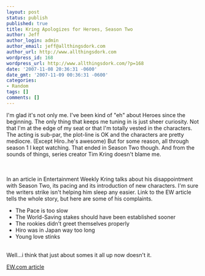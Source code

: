 ```yaml
---
layout: post
status: publish
published: true
title: Kring Apologizes for Heroes, Season Two
author: Jeff
author_login: admin
author_email: jeff@allthingsdork.com
author_url: http://www.allthingsdork.com
wordpress_id: 168
wordpress_url: http://www.allthingsdork.com/?p=168
date: '2007-11-08 20:36:31 -0600'
date_gmt: '2007-11-09 00:36:31 -0600'
categories:
- Random
tags: []
comments: []
---
```

<p>I'm glad it's not only me. I've been kind of "eh" about Heroes since the beginning. The only thing that keeps me tuning in is just sheer curiosity. Not that I'm at the edge of my seat or that I'm totally vested in the characters. The acting is sub-par, the plot-line is OK and the characters are pretty mediocre. (Except Hiro..he's awesome) But for some reason, all through season 1 I kept watching.  That ended in Season Two though. And from the sounds of things, series creator Tim Kring doesn't blame me. <br/><br />
<br/></p>
<p>In an article in Entertainment Weekly Kring talks about his disappointment with Season Two, its pacing and its introduction of new characters. I'm sure the writers strike isn't helping him sleep any easier. Link to the EW article tells the whole story, but here are some of his complaints.</p></p>
<ul>
<li>The Pace is too slow</li>
<li>The World-Saving stakes should have been established sooner</li>
<li>The rookies didn't greet themselves properly</li>
<li>Hiro was in Japan way too long</li>
<li>Young love stinks</li><br />
</ul></p>
<p>Well...i think that just about somes it all up now doesn't it.</p></p>
<p><a href="http://www.ew.com/ew/article/0,,20158840,00.html">EW.com article</a><br/><br />
</p></p>
<p><br/><br />
</p></p>
<p/>
